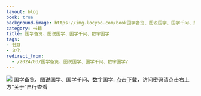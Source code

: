 ```yaml
---
layout: blog
book: true
background-image: https://img.locyoo.com/book国学备览、图说国学、国学千问、数字国学.jpg
category: 书籍
title: 国学备览、图说国学、国学千问、数字国学
tags:
- 书籍
- 文化
redirect_from:
  - /2024/03/国学备览、图说国学、国学千问、数字国学/
---
```

![](https://img.locyoo.com/book国学备览、图说国学、国学千问、数字国学.jpg)
国学备览、图说国学、国学千问、数字国学: <a name = "ref1" href="https://url18.ctfile.com/f/50983618-1439915905-6d8010?p=3619">点击下载</a>，访问密码请点击右上方“关于”自行查看